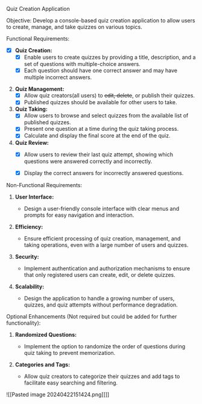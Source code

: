 Quiz Creation Application

Objective:
Develop a console-based quiz creation application to allow users to create, manage, and take quizzes on various topics.

Functional Requirements:


- [x] **Quiz Creation:**
   - [x] Enable users to create quizzes by providing a title, description, and a set of questions with multiple-choice answers.
   - [x] Each question should have one correct answer and may have multiple incorrect answers.

2. **Quiz Management:**
   - [x] Allow quiz creators(all users) to ~~edit, delete~~, or publish their quizzes.
   - [x] Published quizzes should be available for other users to take.

3. **Quiz Taking:**
   - [x] Allow users to browse and select quizzes from the available list of published quizzes.
   - [x] Present one question at a time during the quiz taking process.
   - [x] Calculate and display the final score at the end of the quiz.

4. **Quiz Review:**
   - [x] Allow users to review their last quiz attempt, showing which questions were answered correctly and incorrectly.
   - [x] Display the correct answers for incorrectly answered questions.


Non-Functional Requirements:

1. **User Interface:**
   - Design a user-friendly console interface with clear menus and prompts for easy navigation and interaction.

2. **Efficiency:**
   - Ensure efficient processing of quiz creation, management, and taking operations, even with a large number of users and quizzes.

3. **Security:**
   - Implement authentication and authorization mechanisms to ensure that only registered users can create, edit, or delete quizzes.

4. **Scalability:**
   - Design the application to handle a growing number of users, quizzes, and quiz attempts without performance degradation.

Optional Enhancements (Not required but could be added for further functionality):

1. **Randomized Questions:**
   - Implement the option to randomize the order of questions during quiz taking to prevent memorization.

2. **Categories and Tags:**
   - Allow quiz creators to categorize their quizzes and add tags to facilitate easy searching and filtering.

![[Pasted image 20240422151424.png]]]]